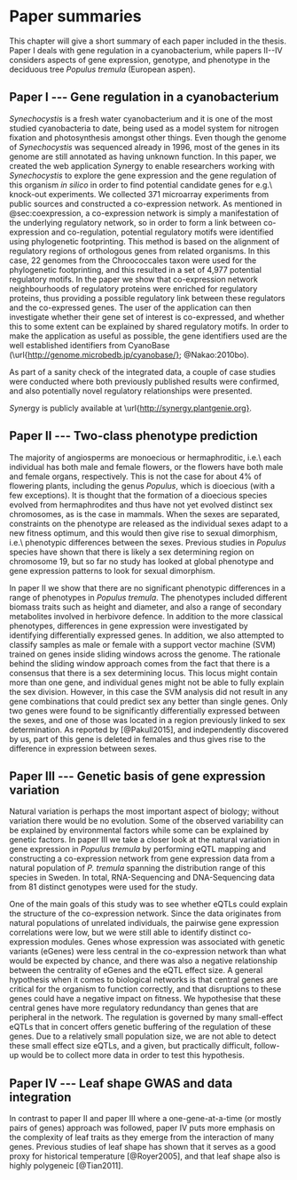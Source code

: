 # Paper summaries

This chapter will give a short summary of each paper included in the thesis.
Paper I deals with gene regulation in a cyanobacterium, while papers II--IV considers aspects of gene expression, genotype, and phenotype in the deciduous tree *Populus tremula* (European aspen).

## Paper I --- Gene regulation in a cyanobacterium

*Synechocystis* is a fresh water cyanobacterium and it is one of the most studied cyanobacteria to date, being used as a model system for nitrogen fixation and photosynthesis amongst other things.
Even though the genome of *Synechocystis* was sequenced already in 1996, most of the genes in its genome are still annotated as having unknown function.
In this paper, we created the web application *Syn*ergy to enable researchers working with *Synechocystis* to explore the gene expression and the gene regulation of this organism *in silico* in order to find potential candidate genes for e.g.\ knock-out experiments.
We collected 371 microarray experiments from public sources and constructed a co-expression network.
As mentioned in @sec:coexpression, a co-expression network is simply a manifestation of the underlying regulatory network, so in order to form a link between co-expression and co-regulation, potential regulatory motifs were identified using phylogenetic footprinting.
This method is based on the alignment of regulatory regions of orthologous genes from related organisms.
In this case, 22 genomes from the Chroococcales taxon were used for the phylogenetic footprinting, and this resulted in a set of 4,977 potential regulatory motifs.
In the paper we show that co-expression network neighbourhoods of regulatory proteins were enriched for regulatory proteins, thus providing a possible regulatory link between these regulators and the co-expressed genes.
The user of the application can then investigate whether their gene set of interest is co-expressed, and whether this to some extent can be explained by shared regulatory motifs.
In order to make the application as useful as possible, the gene identifiers used are the well established identifiers from CyanoBase (\url{http://genome.microbedb.jp/cyanobase/}; @Nakao:2010bo).

As part of a sanity check of the integrated data, a couple of case studies were conducted where both previously published results were confirmed, and also potentially novel regulatory relationships were presented.

*Syn*ergy is publicly available at \url{http://synergy.plantgenie.org}.

## Paper II --- Two-class phenotype prediction

The majority of angiosperms are monoecious or hermaphroditic, i.e.\ each individual has both male and female flowers, or the flowers have both male and female organs, respectively.
This is not the case for about 4% of flowering plants, including the genus *Populus*, which is dioecious (with a few exceptions).
It is thought that the formation of a dioecious species evolved from hermaphrodites and thus have not yet evolved distinct sex chromosomes, as is the case in mammals.
When the sexes are separated, constraints on the phenotype are released as the individual sexes adapt to a new fitness optimum, and this would then give rise to sexual dimorphism, i.e.\ phenotypic differences between the sexes.
Previous studies in *Populus* species have shown that there is likely a sex determining region on chromosome 19, but so far no study has looked at global phenotype and gene expression patterns to look for sexual dimorphism.

In paper II we show that there are no significant phenotypic differences in a range of phenotypes in *Populus tremula*.
The phenotypes included different biomass traits such as height and diameter, and also a range of secondary metabolites involved in herbivore defence.
In addition to the more classical phenotypes, differences in gene expression were investigated by identifying differentially expressed genes. In addition, we also attempted to classify samples as male or female with a support vector machine (SVM) trained on genes inside sliding windows across the genome.
The rationale behind the sliding window approach comes from the fact that there is a consensus that there is a sex determining locus.
This locus might contain more than one gene, and individual genes might not be able to fully explain the sex division.
However, in this case the SVM analysis did not result in any gene combinations that could predict sex any better than single genes.
Only two genes were found to be significantly differentially expressed between the sexes, and one of those was located in a region previously linked to sex determination.
As reported by [@Pakull2015], and independently discovered by us, part of this gene is deleted in females and thus gives rise to the difference in expression between sexes.

## Paper III --- Genetic basis of gene expression variation

Natural variation is perhaps the most important aspect of biology; without variation there would be no evolution.
Some of the observed variability can be explained by environmental factors while some can be explained by genetic factors.
In paper III we take a closer look at the natural variation in gene expression in *Populus tremula* by performing eQTL mapping and constructing a co-expression network from gene expression data from a natural population of *P.
tremula* spanning the distribution range of this species in Sweden.
In total, RNA-Sequencing and DNA-Sequencing data from 81 distinct genotypes were used for the study.

One of the main goals of this study was to see whether eQTLs could explain the structure of the co-expression network.
Since the data originates from natural populations of unrelated individuals, the pairwise gene expression correlations were low, but we were still able to identify distinct co-expression modules.
Genes whose expression was associated with genetic variants (eGenes) were less central in the co-expression network than what would be expected by chance, and there was also a negative relationship between the centrality of eGenes and the eQTL effect size.
A general hypothesis when it comes to biological networks is that central genes are critical for the organism to function correctly, and that disruptions to these genes could have a negative impact on fitness.
We hypothesise that these central genes have more regulatory redundancy than genes that are peripheral in the network.
The regulation is governed by many small-effect eQTLs that in concert offers genetic buffering of the regulation of these genes.
Due to a relatively small population size, we are not able to detect these small effect size eQTLs, and a given, but practically difficult, follow-up would be to collect more data in order to test this hypothesis.

## Paper IV --- Leaf shape GWAS and data integration

In contrast to paper II and paper III where a one-gene-at-a-time (or mostly pairs of genes) approach was followed, paper IV puts more emphasis on the complexity of leaf traits as they emerge from the interaction of many genes.
Previous studies of leaf shape has shown that it serves as a good proxy for historical temperature [@Royer2005], and that leaf shape also is highly polygeneic [@Tian2011].
